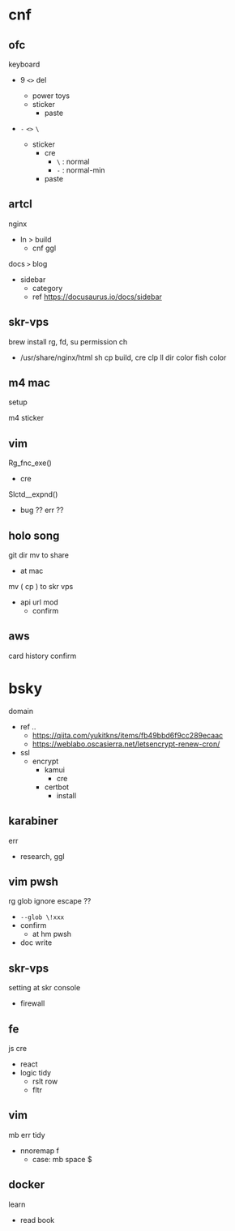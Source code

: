 
# cnf


## ofc

keyboard
- 9 `<>` del
  - power toys
  - sticker
    - paste

- `-` `<>` `\`
  - sticker
    - cre
      - `\` : normal
      - `-` : normal-min
    - paste


## artcl

nginx
- ln > build
  - cnf ggl


docs `>` blog 
- sidebar
  - category
  - ref https://docusaurus.io/docs/sidebar


## skr-vps

brew install
rg, fd, 
su permission ch
- /usr/share/nginx/html
sh cp build, cre
clp
ll dir color
fish color


## m4 mac

setup


m4 sticker


## vim

Rg_fnc_exe()
- cre


Slctd__expnd()
- bug ?? err ??


## holo song

git dir mv to share
- at mac


mv ( cp ) to skr vps
- api url mod
  - confirm


## aws

card history confirm


# bsky

domain
- ref                                              .. 
  - https://qiita.com/yukitkns/items/fb49bbd6f9cc289ecaac
  - https://weblabo.oscasierra.net/letsencrypt-renew-cron/
- ssl
  - encrypt
    - kamui
      - cre
    - certbot
      - install


## karabiner

err
- research, ggl


## vim pwsh

rg glob ignore escape ??
- `--glob \!xxx`
- confirm
  - at hm pwsh
- doc write


## skr-vps

setting at skr console
- firewall


## fe

js cre
- react
- logic tidy
  - rslt row
  - fltr


## vim

mb err tidy
- nnoremap f
  - case: mb space $


## docker

learn
- read book



